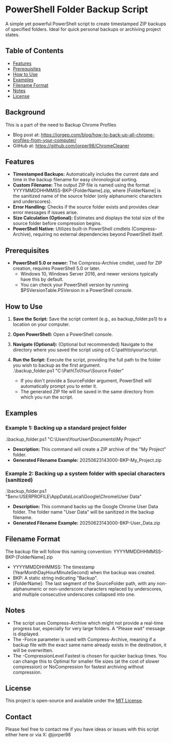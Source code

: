 # **PowerShell Folder Backup Script**

A simple yet powerful PowerShell script to create timestamped ZIP backups of specified folders. Ideal for quick personal backups or archiving project states.

## **Table of Contents**

* [Features](#bookmark=id.z6lg2dj9c6ro)  
* [Prerequisites](#bookmark=id.tt1m0ao47mg3)  
* [How to Use](#bookmark=id.ec0bhf8ep2jc)  
* [Examples](#bookmark=id.n2w9ekeaohyv)  
* [Filename Format](#bookmark=id.k0z4zr795roi)  
* [Notes](#bookmark=id.yq4grjh8ew7h)  
* [License](#bookmark=id.t79skj698295)

## **Background**

This is a part of the need to Backup Chrome Profiles 
* Blog post at: https://jorgep.com/blog/how-to-back-up-all-chrome-profiles-from-your-computer/
* GitHub at: https://github.com/jorper98/ChromeCleaner

## **Features**

* **Timestamped Backups:** Automatically includes the current date and time in the backup filename for easy chronological sorting.  
* **Custom Filename:** The output ZIP file is named using the format YYYYMMDDHHMMSS-BKP-\[FolderName\].zip, where \[FolderName\] is the sanitized name of the source folder (only alphanumeric characters and underscores).  
* **Error Handling:** Checks if the source folder exists and provides clear error messages if issues arise.  
* **Size Calculation (Optional):** Estimates and displays the total size of the source folder before compression begins.  
* **PowerShell Native:** Utilizes built-in PowerShell cmdlets (Compress-Archive), requiring no external dependencies beyond PowerShell itself.

## **Prerequisites**

* **PowerShell 5.0 or newer:** The Compress-Archive cmdlet, used for ZIP creation, requires PowerShell 5.0 or later.  
  * Windows 10, Windows Server 2016, and newer versions typically have this by default.  
  * You can check your PowerShell version by running $PSVersionTable.PSVersion in a PowerShell console.

## **How to Use**

1. **Save the Script:** Save the script content (e.g., as backup\_folder.ps1) to a location on your computer.  
2. **Open PowerShell:** Open a PowerShell console.  
3. **Navigate (Optional):** (Optional but recommended) Navigate to the directory where you saved the script using cd C:\\path\\to\\your\\script.  
4. **Run the Script:** Execute the script, providing the full path to the folder you wish to backup as the first argument.  
   .\\backup\_folder.ps1 "C:\\Path\\To\\Your\\Source Folder"

   * If you don't provide a SourceFolder argument, PowerShell will automatically prompt you to enter it.  
   * The generated ZIP file will be saved in the same directory from which you run the script.

## **Examples**

### **Example 1: Backing up a standard project folder**

.\\backup\_folder.ps1 "C:\\Users\\YourUser\\Documents\\My Project"

* **Description:** This command will create a ZIP archive of the "My Project" folder.  
* **Generated Filename Example:** 20250623143000-BKP-My\_Project.zip

### **Example 2: Backing up a system folder with special characters (sanitized)**

.\\backup\_folder.ps1 "$env:USERPROFILE\\AppData\\Local\\Google\\Chrome\\User Data"

* **Description:** This command backs up the Google Chrome User Data folder. The folder name "User Data" will be sanitized in the backup filename.  
* **Generated Filename Example:** 20250623143000-BKP-User\_Data.zip

## **Filename Format**

The backup file will follow this naming convention: YYYYMMDDHHMMSS-BKP-\[FolderName\].zip

* YYYYMMDDHHMMSS: The timestamp (YearMonthDayHourMinuteSecond) when the backup was created.  
* BKP: A static string indicating "Backup".  
* \[FolderName\]: The last segment of the SourceFolder path, with any non-alphanumeric or non-underscore characters replaced by underscores, and multiple consecutive underscores collapsed into one.

## **Notes**

* The script uses Compress-Archive which might not provide a real-time progress bar, especially for very large folders. A "Please wait" message is displayed.  
* The \-Force parameter is used with Compress-Archive, meaning if a backup file with the exact same name already exists in the destination, it will be overwritten.  
* The \-CompressionLevel Fastest is chosen for quicker backup times. You can change this to Optimal for smaller file sizes (at the cost of slower compression) or NoCompression for fastest archiving without compression.

## **License**

This project is open-source and available under the [MIT License](https://opensource.org/licenses/MIT).

## **Contact**

Please feel free to contact me if you have ideas or issues with this script either here or via X: @jorper98
